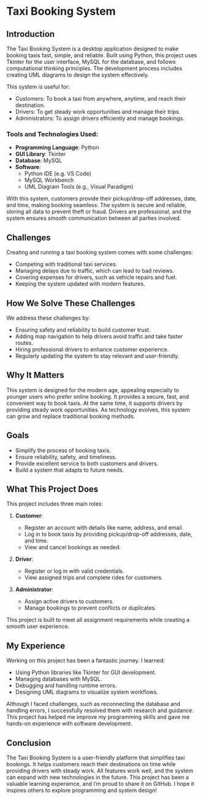 # Taxi Booking System

## Introduction
The Taxi Booking System is a desktop application designed to make booking taxis fast, simple, and reliable. Built using Python, this project uses Tkinter for the user interface, MySQL for the database, and follows computational thinking principles. The development process includes creating UML diagrams to design the system effectively.

This system is useful for:
- Customers: To book a taxi from anywhere, anytime, and reach their destination.
- Drivers: To get steady work opportunities and manage their trips.
- Administrators: To assign drivers efficiently and manage bookings.

### Tools and Technologies Used:
- **Programming Language**: Python
- **GUI Library**: Tkinter
- **Database**: MySQL
- **Software**: 
  - Python IDE (e.g. VS Code)
  - MySQL Workbench
  - UML Diagram Tools (e.g., Visual Paradigm)

With this system, customers provide their pickup/drop-off addresses, date, and time, making booking seamless. The system is secure and reliable, storing all data to prevent theft or fraud. Drivers are professional, and the system ensures smooth communication between all parties involved.

## Challenges
Creating and running a taxi booking system comes with some challenges:
- Competing with traditional taxi services.
- Managing delays due to traffic, which can lead to bad reviews.
- Covering expenses for drivers, such as vehicle repairs and fuel.
- Keeping the system updated with modern features.

## How We Solve These Challenges
We address these challenges by:
- Ensuring safety and reliability to build customer trust.
- Adding map navigation to help drivers avoid traffic and take faster routes.
- Hiring professional drivers to enhance customer experience.
- Regularly updating the system to stay relevant and user-friendly.

## Why It Matters
This system is designed for the modern age, appealing especially to younger users who prefer online booking. It provides a secure, fast, and convenient way to book taxis. At the same time, it supports drivers by providing steady work opportunities. As technology evolves, this system can grow and replace traditional booking methods.

## Goals
- Simplify the process of booking taxis.
- Ensure reliability, safety, and timeliness.
- Provide excellent service to both customers and drivers.
- Build a system that adapts to future needs.


## What This Project Does
This project includes three main roles:

1. **Customer**:
   - Register an account with details like name, address, and email.
   - Log in to book taxis by providing pickup/drop-off addresses, date, and time.
   - View and cancel bookings as needed.

2. **Driver**:
   - Register or log in with valid credentials.
   - View assigned trips and complete rides for customers.

3. **Administrator**:
   - Assign active drivers to customers.
   - Manage bookings to prevent conflicts or duplicates.

This project is built to meet all assignment requirements while creating a smooth user experience.


## My Experience
Working on this project has been a fantastic journey. I learned:
- Using Python libraries like Tkinter for GUI development.
- Managing databases with MySQL.
- Debugging and handling runtime errors.
- Designing UML diagrams to visualize system workflows.

Although I faced challenges, such as reconnecting the database and handling errors, I successfully resolved them with research and guidance. This project has helped me improve my programming skills and gave me hands-on experience with software development.

## Conclusion
The Taxi Booking System is a user-friendly platform that simplifies taxi bookings. It helps customers reach their destinations on time while providing drivers with steady work. All features work well, and the system can expand with new technologies in the future.
This project has been a valuable learning experience, and I’m proud to share it on GitHub. I hope it inspires others to explore programming and system design!

